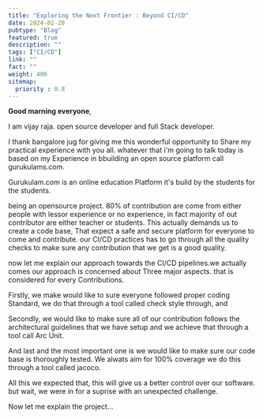 ```yaml
---
title: "Exploring the Next Frontier : Beyond CI/CD"
date: 2024-02-28
pubtype: "Blog"
featured: true
description: ""
tags: ["CI/CD"]
link: ""
fact: ""
weight: 400
sitemap:
  priority : 0.8
---
```



**Good marning everyone**,

I am vijay raja. open source developer and full Stack developer. 

I thank bangalore jug for giving me this wonderful opportunity to Share my practical experience with you all. whatever that i'm going to talk today is based on my Experience in bbuilding an open source platform call gurukulams.com.

Gurukulam.com is an online education Platform it's build by the students for the students.

being an opensource project. 80% of contribution are come from either people with lessor experience or no experience, in fact majority of out contributor are either teacher or students. This actually demands us to create a code base, That expect a safe and secure platform for everyone to come and contribute. our CI/CD practices has to go through all the quality checks to make sure any contribution that we get is a good quality. 

now let me explain our approach towards the CI/CD pipelines.we actually comes our approach is concerned  about Three major aspects. that is considered for every Contributions.

Firstly, we make would like to sure everyone followed proper coding Standard, we do that through a tool called check style through, and

Secondly, we would like to make sure all of our contribution follows the architectural guidelines that we have setup and we achieve that through a tool call Arc Unit.

And last and the most important one is we would like to make sure our code base is thoroughly tested. We alwats aim for 100% coverage we do this through a tool called jacoco.

All this we expected that, this will give us a better control over our software. 
but wait,
we were in for a suprise with an unexpected challenge.


Now let me explain the project... 